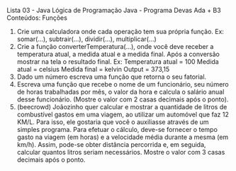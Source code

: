 Lista 03 - Java
Lógica de Programação Java - Programa Devas Ada + B3
Conteúdos: Funções
1. Crie uma calculadora onde cada operação tem sua própria função. Ex: somar(...), subtrair(...), dividir(...), multiplicar(...)
2. Crie a função converterTemperatura(...), onde você deve receber a temperatura atual, a medida atual e a medida final.
Após a conversão mostrar na tela o resultado final.
Ex:
Temperatura atual = 100
Medida atual = celsius
Medida final = kelvin
Output = 373,15
3. Dado um número escreva uma função que retorna o seu fatorial.
4. Escreva uma função que recebe o nome de um funcionário, seu número de horas trabalhadas por mês, o valor da hora e calcula o salário anual desse funcionário. (Mostre o valor com 2 casas decimais após o ponto).
5. (beecrowd) Joãozinho quer calcular e mostrar a quantidade de litros de combustível gastos em uma viagem, ao utilizar um
automóvel que faz 12 KM/L. Para isso, ele gostaria que você o auxiliasse através de um simples programa. Para efetuar o cálculo, deve-se fornecer o tempo gasto na viagem (em horas) e a velocidade média durante a mesma (em km/h). Assim, pode-se obter distância percorrida e, em seguida, calcular
quantos litros seriam necessários. Mostre o valor com 3 casas decimais após o ponto.
